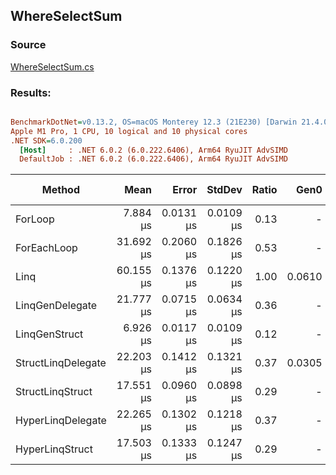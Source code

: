 ﻿## WhereSelectSum

### Source
[WhereSelectSum.cs](../../LinqGen.Benchmarks/Cases/WhereSelectSum.cs)

### Results:
``` ini

BenchmarkDotNet=v0.13.2, OS=macOS Monterey 12.3 (21E230) [Darwin 21.4.0]
Apple M1 Pro, 1 CPU, 10 logical and 10 physical cores
.NET SDK=6.0.200
  [Host]     : .NET 6.0.2 (6.0.222.6406), Arm64 RyuJIT AdvSIMD
  DefaultJob : .NET 6.0.2 (6.0.222.6406), Arm64 RyuJIT AdvSIMD


```
|             Method |      Mean |     Error |    StdDev | Ratio |   Gen0 | Allocated | Alloc Ratio |
|------------------- |----------:|----------:|----------:|------:|-------:|----------:|------------:|
|            ForLoop |  7.884 μs | 0.0131 μs | 0.0109 μs |  0.13 |      - |         - |        0.00 |
|        ForEachLoop | 31.692 μs | 0.2060 μs | 0.1826 μs |  0.53 |      - |      40 B |        0.25 |
|               Linq | 60.155 μs | 0.1376 μs | 0.1220 μs |  1.00 | 0.0610 |     160 B |        1.00 |
|    LinqGenDelegate | 21.777 μs | 0.0715 μs | 0.0634 μs |  0.36 |      - |         - |        0.00 |
|      LinqGenStruct |  6.926 μs | 0.0117 μs | 0.0109 μs |  0.12 |      - |         - |        0.00 |
| StructLinqDelegate | 22.203 μs | 0.1412 μs | 0.1321 μs |  0.37 | 0.0305 |      88 B |        0.55 |
|   StructLinqStruct | 17.551 μs | 0.0960 μs | 0.0898 μs |  0.29 |      - |         - |        0.00 |
|  HyperLinqDelegate | 22.265 μs | 0.1302 μs | 0.1218 μs |  0.37 |      - |         - |        0.00 |
|    HyperLinqStruct | 17.503 μs | 0.1333 μs | 0.1247 μs |  0.29 |      - |         - |        0.00 |
